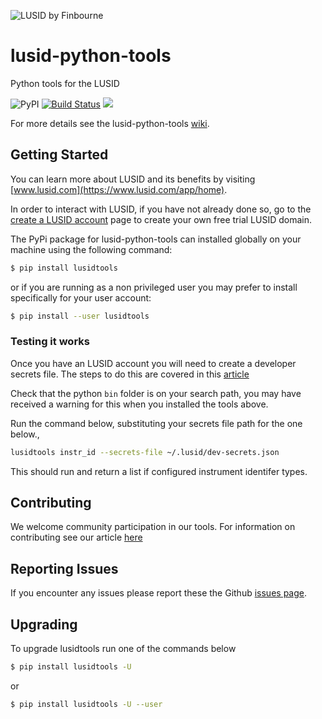 ![LUSID by Finbourne](https://content.finbourne.com/LUSID_repo.png)

# lusid-python-tools
Python tools for the LUSID

![PyPI](https://img.shields.io/pypi/v/lusidtools?color=blue)
[![Build Status](https://travis-ci.org/finbourne/lusid-python-tools.svg?branch=master)](https://travis-ci.org/finbourne/lusid-python-tools)
![](https://github.com/finbourne/lusid-python-tools/workflows/commit-hook/badge.svg)

For more details see the lusid-python-tools [wiki](https://github.com/finbourne/lusid-python-tools/wiki).

## Getting Started

You can learn more about LUSID and its benefits by visiting [www.lusid.com](https://www.lusid.com/app/home). 

In order to interact with LUSID, if you have not already done so, go to the [create a LUSID account](https://www.lusid.com/app/signup) page to create your own free trial LUSID domain.

The PyPi package for lusid-python-tools can installed globally on your machine using the following command:

```sh
$ pip install lusidtools
```

or if you are running as a non privileged user you may prefer to install specifically for your user account:

```sh
$ pip install --user lusidtools
```

### Testing it works

Once you have an LUSID account you will need to create a developer secrets file.  The steps to do this are covered in this [article](https://support.finbourne.com/getting-started-with-apis-sdks)

Check that the python `bin` folder is on your search path, you may have received a warning for this when you installed the tools above.   

Run the command below, substituting your secrets file path for the one below.,

``` sh
lusidtools instr_id --secrets-file ~/.lusid/dev-secrets.json
```

This should run and return a list if configured instrument identifer types.

## Contributing

We welcome community participation in our tools.  For information on contributing see our article [here](https://github.com/finbourne/lusid-python-tools/tree/master/docs)

## Reporting Issues
If you encounter any issues please report these the Github [issues page](https://github.com/finbourne/lusid-python-tools/issues).

## Upgrading

To upgrade lusidtools run one of the commands below 

```sh
$ pip install lusidtools -U
```

or

```sh
$ pip install lusidtools -U --user
```
